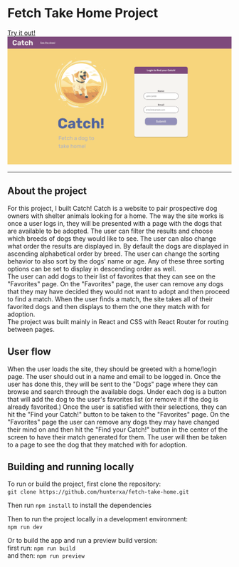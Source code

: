 # Fetch Take Home Project
[Try it out!](fetch.tokyrios.com)
![The Catch homepage](./images/homepage.png)
___
## About the project
For this project, I built Catch! Catch is a website to pair prospective dog owners with
shelter animals looking for a home. The way the site works is once a user logs in, they
will be presented with a page with the dogs that are available to be adopted. The user
can filter the results and choose which breeds of dogs they would like to see. The user
can also change what order the results are displayed in. By default the dogs are
displayed in ascending alphabetical order by breed. The user can change the sorting
behavior to also sort by the dogs' name or age. Any of these three sorting options can
be set to display in descending order as well.  
The user can add dogs to their list of favorites that they can see on the "Favorites" page.
On the "Favorites" page, the user can remove any dogs that they may have decided they would
not want to adopt and then proceed to find a match. When the user finds a match, the site
takes all of their favorited dogs and then displays to them the one they match with for
adoption.  
The project was built mainly in React and CSS with React Router for routing between pages.

## User flow
When the user loads the site, they should be greeted with a home/login page. The user should
out in a name and email to be logged in. Once the user has done this, they will be sent to
the "Dogs" page where they can browse and search through the available dogs. Under each dog
is a button that will add the dog to the user's favorites list (or remove it if the dog is
already favorited.) Once the user is satisfied with their selections, they can hit the "Find
your Catch!" button to be taken to the "Favorites" page. On the "Favorites" page the user can
remove any dogs they may have changed their mind on and then hit the "Find your Catch!" button
in the center of the screen to have their match generated for them. The user will then be
taken to a page to see the dog that they matched with for adoption.

## Building and running locally
To run or build the project, first clone the repository:  
`git clone https://github.com/hunterxa/fetch-take-home.git`  

Then run `npm install` to install the dependencies  

Then to run the project locally in a development environment:  
`npm run dev`  
  
Or to build the app and run a preview build version:  
first run: `npm run build`  
and then: `npm run preview`
